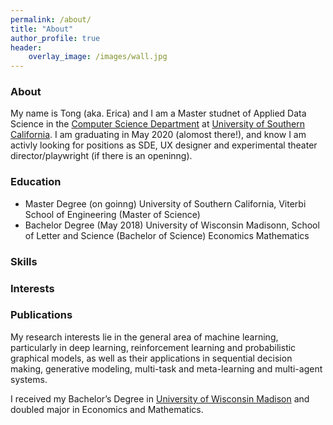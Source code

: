 ```yaml
---
permalink: /about/
title: "About"
author_profile: true
header:
    overlay_image: /images/wall.jpg
---
```

<!-- 
<p align="center">
  <img src="https://lantaoyu.github.io/files/lantaoyu_img.jpg?raw=true" alt="Photo" style="width: 450px;"/> 
</p> -->

### About

My name is Tong (aka. Erica) and I am a Master studnet of Applied Data Science in the [Computer Science Department](https://viterbischool.usc.edu/academics/) at [University of Southern California](https://www.usc.edu/). I am graduating in May 2020 (alomost there!), and know I am activly looking for positions as SDE, UX designer and experimental theater director/playwright (if there is an openinng). 
### Education
* Master Degree (on goinng)
    University of Southern California, Viterbi School of Engineering (Master of Science)
* Bachelor Degree (May 2018)
    University of Wisconsin Madisonn, School of Letter and Science (Bachelor of Science)
    Economics 
    Mathematics
### Skills

### Interests

### Publications

My research interests lie in the general area of machine learning, particularly in deep learning, reinforcement learning and probabilistic graphical models, as well as their applications in sequential decision making, generative modeling, multi-task and meta-learning and multi-agent systems.
    
I received my Bachelor’s Degree in [University of Wisconsin Madison](https://www.wisc.edu/) and doubled major in Economics and Mathematics. 


